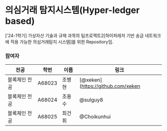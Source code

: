 # 의심거래 탐지시스템(Hyper-ledger based)

['24-1학기] 가상자산 기술과 규제 과목의 팀프로젝트2[하이퍼레저 기반 송금 네트워크에 적용 가능한 의심거래탐지 시스템]를 위한 Repository임.

### 참여자
|전공|학번|이름|링크|
|------|---|---|---|
|블록체인 전공|A68023|조병현|[@xeken](https://github.com/xeken|
|블록체인 전공|A68024|조용수|@sulguy8|
|블록체인 전공|A68025|최건휘|@Choikunhui|
